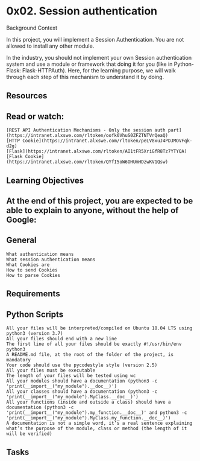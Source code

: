 # 0x02. Session authentication

Background Context

In this project, you will implement a Session Authentication. You are not allowed to install any other module.

In the industry, you should not implement your own Session authentication system and use a module or framework that doing it for you (like in Python-Flask: Flask-HTTPAuth). Here, for the learning purpose, we will walk through each step of this mechanism to understand it by doing.
## Resources

## Read or watch:

    [REST API Authentication Mechanisms - Only the session auth part](https://intranet.alxswe.com/rltoken/oofk0VhuS0ZFZTNTVrQeaQ)
    [HTTP Cookie](https://intranet.alxswe.com/rltoken/peLV8xuJ4PDJMOVFqk-d2g)
    [Flask](https://intranet.alxswe.com/rltoken/AI1tFR5XriGfR8Tz7YTYQA)
    [Flask Cookie](https://intranet.alxswe.com/rltoken/QYfI5oW6OHUmHDzwKV1Qsw)

## Learning Objectives

## At the end of this project, you are expected to be able to explain to anyone, without the help of Google:
## General

    What authentication means
    What session authentication means
    What Cookies are
    How to send Cookies
    How to parse Cookies

## Requirements
## Python Scripts

    All your files will be interpreted/compiled on Ubuntu 18.04 LTS using python3 (version 3.7)
    All your files should end with a new line
    The first line of all your files should be exactly #!/usr/bin/env python3
    A README.md file, at the root of the folder of the project, is mandatory
    Your code should use the pycodestyle style (version 2.5)
    All your files must be executable
    The length of your files will be tested using wc
    All your modules should have a documentation (python3 -c 'print(__import__("my_module").__doc__)')
    All your classes should have a documentation (python3 -c 'print(__import__("my_module").MyClass.__doc__)')
    All your functions (inside and outside a class) should have a documentation (python3 -c 'print(__import__("my_module").my_function.__doc__)' and python3 -c 'print(__import__("my_module").MyClass.my_function.__doc__)')
    A documentation is not a simple word, it’s a real sentence explaining what’s the purpose of the module, class or method (the length of it will be verified)

## Tasks